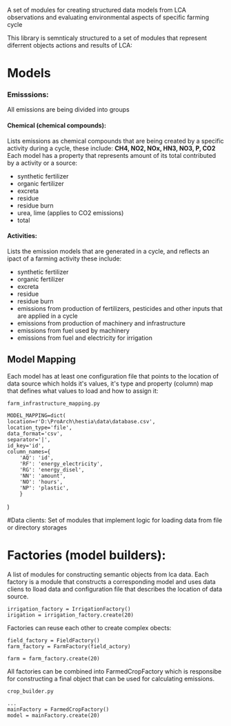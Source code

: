 A set of modules for creating structured data models from LCA observations and evaluating environmental aspects of specific farming cycle

This library is semnticaly structured to a set of modules that represent diferrent objects actions and results of LCA:

# Models


### Emisssions:

All emissions are being divided into groups

#### Chemical (chemical compounds):
Lists emissions as chemical compounds that are being created by a specific activity during a cycle, these include:
 **CH4, NO2, NOx, HN3, NO3, P, CO2**
 Each model has a property that represents amount of its total contributed by a activity or a source:
 - synthetic fertilizer
 - organic fertilizer
 - excreta
 - residue 
 - residue burn
 - urea, lime (applies to CO2 emissions)
 - total


#### Activities:
Lists the emission models that are generated in a cycle, and reflects an ipact of a farming activity these include:
- synthetic fertilizer
- organic fertilizer
- excreta
- residue
- residue burn
- emissions from production of fertilizers, pesticides and other inputs that are applied in a cycle
- emissions from production of machinery and infrastructure
- emissions from fuel used by machinery
- emissions from fuel and electricity for irrigation

## Model Mapping
Each model has at least one configuration file that points to the location of data source which holds it's values, it's type and 
property (column) map that defines what values to load and how to assign it:

    farm_infrastructure_mapping.py

    MODEL_MAPPING=dict(  
    location=r'D:\ProArch\hestia\data\database.csv',  
    location_type='file',  
    data_format='csv',  
    separator='|',  
    id_key='id',  
    column_names={  
        'AQ': 'id',  
        'RF': 'energy_electricity',  
        'RG': 'energy_disel',  
        'NN': 'amount',  
        'NO': 'hours',  
        'NP': 'plastic',  
        }  
)

#Data clients:
Set of modules that implement logic for loading data from file or directory storages 

# Factories (model builders):
A list of modules for constructing semantic objects from lca data. Each factory is a module that constructs a corresponding model
and uses data cliens to lload data and configuration file that describes the location of data source. 

    irrigation_factory = IrrigationFactory()
    irigation = irrigation_factory.create(20)


Factories can reuse each other to create complex obects:

    field_factory = FieldFactory()
    farm_factory = FarmFactory(field_actory)
    
    farm = farm_factory.create(20)


All factories can be combined into FarmedCropFactory which is responsibe for constructing a final object that can be used for 
calculating emissions.

    crop_builder.py
    
    ...
    mainFactory = FarmedCropFactory()
    model = mainFactory.create(20)
